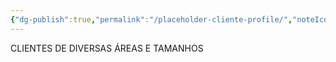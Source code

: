 ```yaml
---
{"dg-publish":true,"permalink":"/placeholder-cliente-profile/","noteIcon":""}
---
```


CLIENTES DE DIVERSAS ÁREAS E TAMANHOS